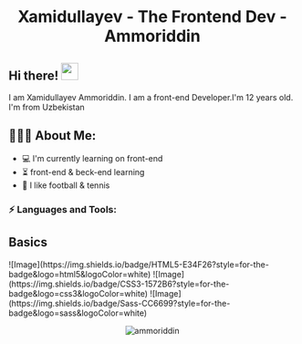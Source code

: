 <h1 align="center">Xamidullayev - The Frontend Dev - Ammoriddin</h1>

## Hi there! <img src="https://raw.githubusercontent.com/aemmadi/aemmadi/master/wave.gif" width="30px">

I am  Xamidullayev Ammoriddin. I am a front-end Developer.I'm 12 years old. I'm from Uzbekistan</br>
  
<h2 align="left">👨🏻‍💻 About Me:</h2>

- :computer: I'm currently learning on front-end
- :hourglass_flowing_sand:  front-end & beck-end learning
- :muscle: I like football & tennis

<h3 align="left">⚡ Languages and Tools:</h3>

<h2>Basics</h2>
![Image](https://img.shields.io/badge/HTML5-E34F26?style=for-the-badge&logo=html5&logoColor=white)
![Image](https://img.shields.io/badge/CSS3-1572B6?style=for-the-badge&logo=css3&logoColor=white)
![Image](https://img.shields.io/badge/Sass-CC6699?style=for-the-badge&logo=sass&logoColor=white)


<p align="center"> <img src="https://github-readme-stats.vercel.app/api?username=ammoriddin&show_icons=true&theme=gotham" alt="ammoriddin" />
